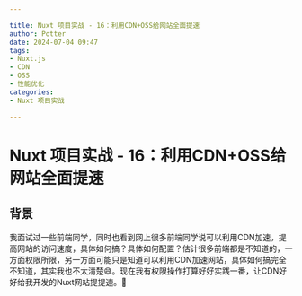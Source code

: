 ```yaml
---

title: Nuxt 项目实战 - 16：利用CDN+OSS给网站全面提速
author: Potter
date: 2024-07-04 09:47
tags:
- Nuxt.js
- CDN
- OSS
- 性能优化
categories:
- Nuxt 项目实战

---
```


# Nuxt 项目实战 - 16：利用CDN+OSS给网站全面提速

## 背景

我面试过一些前端同学，同时也看到网上很多前端同学说可以利用CDN加速，提高网站的访问速度，具体如何搞？具体如何配置？估计很多前端都是不知道的，一方面权限所限，另一方面可能只是知道可以利用CDN加速网站，具体如何搞完全不知道，其实我也不太清楚😅。现在我有权限操作打算好好实践一番，让CDN好好给我开发的Nuxt网站提提速。🥰
